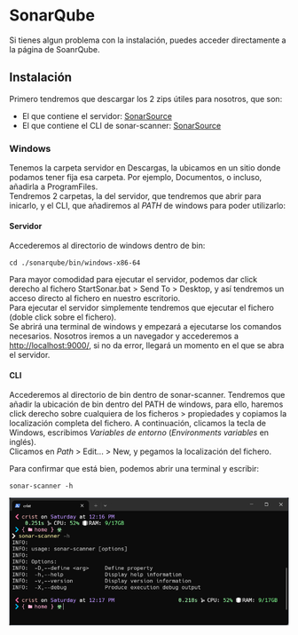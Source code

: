 # SonarQube
Si tienes algun problema con la instalación, puedes acceder directamente a la página de SoanrQube[](https://n-saikiran.gitbook.io/sonarqube/installation-of-sonarqube).

## Instalación


Primero tendremos que descargar los 2 zips útiles para nosotros, que son: 
* El que contiene el servidor: [SonarSource](https://www.sonarsource.com/products/sonarqube/downloads/success-download-community-edition/)
* El que contiene el CLI de sonar-scanner: [SonarSource](https://docs.sonarsource.com/sonarqube/latest/analyzing-source-code/scanners/sonarscanner/)

### Windows
Tenemos la carpeta servidor en Descargas, la ubicamos en un sitio donde podamos tener fija esa carpeta. Por ejemplo, Documentos, o incluso, añadirla a ProgramFiles.  
Tendremos 2 carpetas, la del servidor, que tendremos que abrir para inicarlo, y el CLI, que añadiremos al *PATH* de windows para poder utilizarlo:

#### Servidor
Accederemos al directorio de windows dentro de bin:
```shell
cd ./sonarqube/bin/windows-x86-64
```

Para mayor comodidad para ejecutar el servidor, podemos dar click derecho al fichero StartSonar.bat > Send To > Desktop, y así tendremos un acceso directo al fichero en nuestro escritorio.  
Para ejecutar el servidor simplemente tendremos que ejecutar el fichero (doble click sobre el fichero).   
Se abrirá una terminal de windows y empezará a ejecutarse los comandos necesarios. 
Nosotros iremos a un navegador y accederemos a [http://localhost:9000/](http://localhost:9000/), si no da error, llegará un momento en el que se abra el servidor.

#### CLI
Accederemos al directorio de bin dentro de sonar-scanner.
Tendremos que añadir la ubicación de bin dentro del PATH de windows, para ello, haremos click derecho sobre cualquiera de los ficheros > propiedades y copiamos la localización completa del fichero.
A continuación, clicamos la tecla de Windows, escribimos *Variables de entorno* (*Environments variables* en inglés).  
Clicamos en *Path* > Edit... > New, y pegamos la localización del fichero.

Para confirmar que está bien, podemos abrir una terminal y escribir:
```shell
sonar-scanner -h
```

![sonar-scanner funciona](../../assets/sonar-scanner.png)